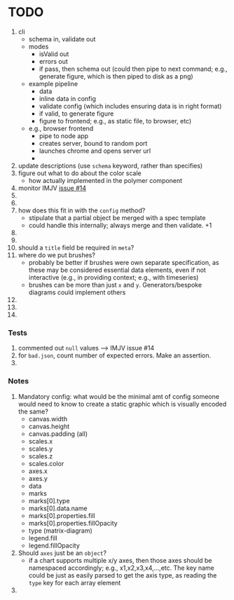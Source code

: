TODO
====

1. cli
	-	schema in, validate out
	-	modes
		-	isValid out
		-	errors out
		-	if pass, then schema out (could then pipe to next command; e.g., generate figure, which is then piped to disk as a png)
	- 	example pipeline
		-	data
		-	inline data in config
		-	validate config (which includes ensuring data is in right format)
		-	if valid, to generate figure
		-	figure to frontend; e.g., as static file, to browser, etc)
	- 	e.g., browser frontend
		-	pipe to node app
		-	creates server, bound to random port
		-	launches chrome and opens server url
		-	
2. update descriptions (use `schema` keyword, rather than specifies)
3. figure out what to do about the color scale
	-	how actually implemented in the polymer component
4. monitor IMJV [issue #14](https://github.com/mafintosh/is-my-json-valid/issues/14)
5. 
6. 
7. how does this fit in with the `config` method?
	-	stipulate that a partial object be merged with a spec template
	-	could handle this internally; always merge and then validate. +1
8. 
9. 
10. should a `title` field be required in `meta`?
11. where do we put brushes?
	- 	probably be better if brushes were own separate specification, as these may be considered essential data elements, even if not interactive (e.g., in providing context; e.g., with timeseries)
	- 	brushes can be more than just `x` and `y`. Generators/bespoke diagrams could implement others
12. 
13. 
14. 


### Tests

1. commented out `null` values --> IMJV issue #14
2. for `bad.json`, count number of expected errors. Make an assertion.
3. 


### Notes

1. Mandatory config: what would be the minimal amt of config someone would need to know to create a static graphic which is visually encoded the same?
	-	canvas.width
	-	canvas.height
	-	canvas.padding (all)
	-	scales.x
	- 	scales.y
	-	scales.z
	-	scales.color
	-	axes.x
	-	axes.y
	-	data
	-	marks
	-	marks[0].type
	-	marks[0].data.name
	-	marks[0].properties.fill
	-	marks[0].properties.fillOpacity
	-	type (matrix-diagram)
	-	legend.fill
	-	legend.fillOpacity
2. Should `axes` just be an `object`?
	-	if a chart supports multiple x/y axes, then those axes should be namespaced accordingly; e.g., x1,x2,x3,x4,...,etc. The key name could be just as easily parsed to get the axis type, as reading the `type` key for each array element
3. 	
